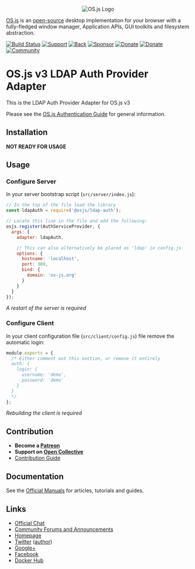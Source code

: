 <p align="center">
  <img alt="OS.js Logo" src="https://raw.githubusercontent.com/os-js/gfx/master/logo-big.png" />
</p>

[OS.js](https://www.os-js.org/) is an [open-source](https://raw.githubusercontent.com/os-js/OS.js/master/LICENSE) desktop implementation for your browser with a fully-fledged window manager, Application APIs, GUI toolkits and filesystem abstraction.

[![Build Status](https://travis-ci.org/os-js/osjs-ldap-auth.svg?branch=master)](https://travis-ci.org/os-js/osjs-ldap-auth)
[![Support](https://img.shields.io/badge/patreon-support-orange.svg)](https://www.patreon.com/user?u=2978551&ty=h&u=2978551)
[![Back](https://opencollective.com/osjs/tiers/backer/badge.svg?label=backer&color=brightgreen)](https://opencollective.com/osjs)
[![Sponsor](https://opencollective.com/osjs/tiers/sponsor/badge.svg?label=sponsor&color=brightgreen)](https://opencollective.com/osjs)
[![Donate](https://img.shields.io/badge/liberapay-donate-yellowgreen.svg)](https://liberapay.com/os-js/)
[![Donate](https://img.shields.io/badge/paypal-donate-yellow.svg)](https://paypal.me/andersevenrud)
[![Community](https://img.shields.io/badge/join-community-green.svg)](https://community.os-js.org/)

# OS.js v3 LDAP Auth Provider Adapter

This is the LDAP Auth Provider Adapter for OS.js v3

Please see the [OS.js Authentication Guide](https://manual.os-js.org/v3/guide/auth/) for general information.

## Installation

**NOT READY FOR USAGE**

## Usage

### Configure Server

In your server bootstrap script (`src/server/index.js`):

```javascript
// In the top of the file load the library
const ldapAuth = require('@osjs/ldap-auth');

// Locate this line in the file and add the following:
osjs.register(AuthServiceProvider, {
  args: {
    adapter: ldapAuth,

    // This can also alternatively be placed as 'ldap' in config.js
    options: {
      hostname: 'localhost',
      port: 389,
      bind: {
        domain: 'os-js.org'
      }
    }
  }
});
```

*A restart of the server is required*

### Configure Client

In your client configuration file (`src/client/config.js`) file remove the automatic login:

```javascript
module.exports = {
  /* Either comment out this section, or remove it entirely
  auth: {
    login: {
      username: 'demo',
      password: 'demo'
    }
  }
  */
};
```

*Rebuilding the client is required*

## Contribution

* **Become a [Patreon](https://www.patreon.com/user?u=2978551&ty=h&u=2978551)**
* **Support on [Open Collective](https://opencollective.com/osjs)**
* [Contribution Guide](https://github.com/os-js/OS.js/blob/v3/CONTRIBUTING.md)

## Documentation

See the [Official Manuals](https://manual.os-js.org/v3/) for articles, tutorials and guides.

## Links

* [Official Chat](https://gitter.im/os-js/OS.js)
* [Community Forums and Announcements](https://community.os-js.org/)
* [Homepage](https://os-js.org/)
* [Twitter](https://twitter.com/osjsorg) ([author](https://twitter.com/andersevenrud))
* [Google+](https://plus.google.com/b/113399210633478618934/113399210633478618934)
* [Facebook](https://www.facebook.com/os.js.org)
* [Docker Hub](https://hub.docker.com/u/osjs/)
